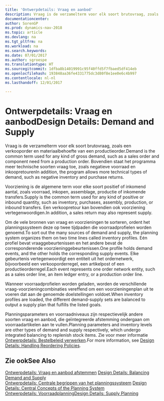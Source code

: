 ```yaml
---
title: 'Ontwerpdetails: Vraag en aanbod'
description: Vraag is de verzamelterm voor elk soort brutovraag, zoals een verkooporder en materiaalbehoefte van een productieorder. Bovendien staat het programma meer technische soorten vraag toe, zoals negatieve voorraad en inkoopretouren
documentationcenter: 
author: SorenGP
ms.prod: dynamics-nav-2018
ms.topic: article
ms.devlang: na
ms.tgt_pltfrm: na
ms.workload: na
ms.search.keywords: 
ms.date: 07/01/2017
ms.author: sgroespe
ms.translationtype: HT
ms.sourcegitcommit: 1dfba8b14019991c95f40ffd5f7fbaed5df414eb
ms.openlocfilehash: 193848aa36fe4331775dc3d80f8e1ee0e6c4b997
ms.contentlocale: nl-nl
ms.lasthandoff: 12/01/2017

---
```

# <a name="design-details-demand-and-supply"></a><span data-ttu-id="6162a-104">Ontwerpdetails: Vraag en aanbod</span><span class="sxs-lookup"><span data-stu-id="6162a-104">Design Details: Demand and Supply</span></span>
<span data-ttu-id="6162a-105">Vraag is de verzamelterm voor elk soort brutovraag, zoals een verkooporder en materiaalbehoefte van een productieorder.</span><span class="sxs-lookup"><span data-stu-id="6162a-105">Demand is the common term used for any kind of gross demand, such as a sales order and component need from a production order.</span></span> <span data-ttu-id="6162a-106">Bovendien staat het programma meer technische soorten vraag toe, zoals negatieve voorraad en inkoopretouren</span><span class="sxs-lookup"><span data-stu-id="6162a-106">In addition, the program allows more technical types of demand, such as negative inventory and purchase returns.</span></span>  
  
 <span data-ttu-id="6162a-107">Voorziening is de algemene term voor elke soort positief of inkomend aantal, zoals voorraad, inkopen, assemblage, productie of inkomende transfers.</span><span class="sxs-lookup"><span data-stu-id="6162a-107">Supply is the common term used for any kind of positive or inbound quantity, such as inventory, purchases, assembly, production, or inbound transfers.</span></span> <span data-ttu-id="6162a-108">Een verkoopretour kan bovendien ook voorziening vertegenwoordigen.</span><span class="sxs-lookup"><span data-stu-id="6162a-108">In addition, a sales return may also represent supply.</span></span>  
  
 <span data-ttu-id="6162a-109">Om de vele bronnen van vraag en voorzieningen te sorteren, ordent het planningssysteem deze op twee tijdpaden die voorraadprofielen worden genoemd.</span><span class="sxs-lookup"><span data-stu-id="6162a-109">To sort out the many sources of demand and supply, the planning system organizes them on two time lines called inventory profiles.</span></span> <span data-ttu-id="6162a-110">Eén profiel bevat vraaggebeurtenissen en het andere bevat de corresponderende voorzieninggebeurtenissen.</span><span class="sxs-lookup"><span data-stu-id="6162a-110">One profile holds demand events, and the other holds the corresponding supply events.</span></span> <span data-ttu-id="6162a-111">Elke gebeurtenis vertegenwoordigt een entiteit uit het ordernetwerk, bijvoorbeeld een verkooporderregel, een artikelpost of een productieorderregel.</span><span class="sxs-lookup"><span data-stu-id="6162a-111">Each event represents one order network entity, such as a sales order line, an item ledger entry, or a production order line.</span></span>  
  
 <span data-ttu-id="6162a-112">Wanneer voorraadprofielen worden geladen, worden de verschillende vraag-voorzieningcombinaties vereffend om een voorzieningenplan uit te voeren dat aan de genoemde doelstellingen voldoet.</span><span class="sxs-lookup"><span data-stu-id="6162a-112">When inventory profiles are loaded, the different demand-supply sets are balanced to output a supply plan that fulfills the listed goals.</span></span>  
  
 <span data-ttu-id="6162a-113">Planningsparameters en voorraadniveaus zijn respectievelijk andere soorten vraag en aanbod, die geïntegreerde afstemming ondergaan om voorraadartikelen aan te vullen.</span><span class="sxs-lookup"><span data-stu-id="6162a-113">Planning parameters and inventory levels are other types of demand and supply respectively, which undergo integrated balancing to replenish stock items.</span></span> <span data-ttu-id="6162a-114">Zie voor meer informatie [Ontwerpdetails: Bestelbeleid verwerken](design-details-handling-reordering-policies.md).</span><span class="sxs-lookup"><span data-stu-id="6162a-114">For more information, see [Design Details: Handling Reordering Policies](design-details-handling-reordering-policies.md).</span></span>  
  
## <a name="see-also"></a><span data-ttu-id="6162a-115">Zie ook</span><span class="sxs-lookup"><span data-stu-id="6162a-115">See Also</span></span>  
 <span data-ttu-id="6162a-116">[Ontwerpdetails: Vraag en aanbod afstemmen](design-details-balancing-demand-and-supply.md) </span><span class="sxs-lookup"><span data-stu-id="6162a-116">[Design Details: Balancing Demand and Supply](design-details-balancing-demand-and-supply.md) </span></span>  
 <span data-ttu-id="6162a-117">[Ontwerpdetails: Centrale begrippen van het planningssysteem](design-details-central-concepts-of-the-planning-system.md) </span><span class="sxs-lookup"><span data-stu-id="6162a-117">[Design Details: Central Concepts of the Planning System](design-details-central-concepts-of-the-planning-system.md) </span></span>  
 [<span data-ttu-id="6162a-118">Ontwerpdetails: Voorraadplanning</span><span class="sxs-lookup"><span data-stu-id="6162a-118">Design Details: Supply Planning</span></span>](design-details-supply-planning.md)
